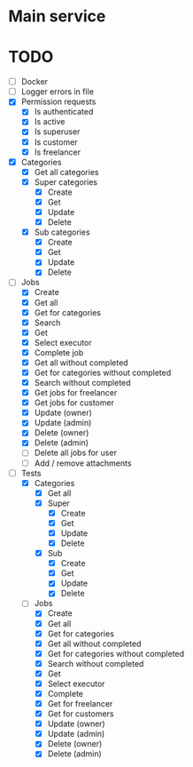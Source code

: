 # Main service

# TODO
- [ ] Docker
- [ ] Logger errors in file
- [x] Permission requests
  - [x] Is authenticated
  - [x] Is active
  - [x] Is superuser
  - [x] Is customer
  - [x] Is freelancer
- [x] Categories
  - [x] Get all categories
  - [x] Super categories
    - [x] Create
    - [x] Get
    - [x] Update
    - [x] Delete
  - [x] Sub categories
    - [x] Create
    - [x] Get
    - [x] Update
    - [x] Delete
- [ ] Jobs
  - [x] Create
  - [x] Get all
  - [x] Get for categories
  - [x] Search
  - [x] Get
  - [x] Select executor
  - [x] Complete job
  - [x] Get all without completed
  - [x] Get for categories without completed
  - [x] Search without completed
  - [x] Get jobs for freelancer
  - [x] Get jobs for customer
  - [x] Update (owner)
  - [x] Update (admin)
  - [x] Delete (owner)
  - [x] Delete (admin)
  - [ ] Delete all jobs for user
  - [ ] Add / remove attachments
- [ ] Tests
  - [x] Categories
    - [x] Get all
    - [x] Super
      - [x] Create
      - [x] Get
      - [x] Update
      - [x] Delete
    - [x] Sub
      - [x] Create
      - [x] Get
      - [x] Update
      - [x] Delete
  - [ ] Jobs
    - [x] Create
    - [x] Get all
    - [x] Get for categories
    - [x] Get all without completed
    - [x] Get for categories without completed
    - [x] Search without completed
    - [x] Get
    - [x] Select executor
    - [x] Complete
    - [x] Get for freelancer
    - [x] Get for customers
    - [x] Update (owner)
    - [x] Update (admin)
    - [x] Delete (owner)
    - [x] Delete (admin)
